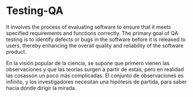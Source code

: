 # Testing-QA
It involves the process of evaluating software to ensure that it meets specified requirements and functions correctly. 
The primary goal of QA testing is to identify defects or bugs in the software before it is released to users, thereby enhancing the overall quality and reliability of the software product. 


En la visión popular de la ciencia, se supone que primero vienen las observaciones y que las teorías surgen a partir de estas,
pero en realidad las cosasson un poco más complicadas. El conjunto de observaciones es infinito, y los investigadores necesitan una hipótesis de partida,
para saber hacia dónde dirigir la mirada.
